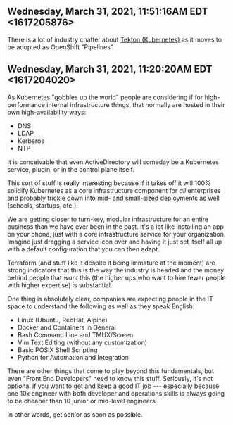 ## Wednesday, March 31, 2021, 11:51:16AM EDT <1617205876>

There is a lot of industry chatter about [Tekton (Kubernetes)](https://duck.com/lite?kd=-1&kp=-1&q=Tekton (Kubernetes)) as it
moves to be adopted as OpenShift "Pipelines"

## Wednesday, March 31, 2021, 11:20:20AM EDT <1617204020>

As Kubernetes "gobbles up the world" people are considering if for
high-performance internal infrastructure things, that normally are
hosted in their own high-availability ways:

* DNS
* LDAP
* Kerberos
* NTP 

It is conceivable that even ActiveDirectory will someday be a Kubernetes
service, plugin, or in the control plane itself. 

This sort of stuff is really interesting because if it takes off it will
100% solidify Kubernetes as a core infrastructure component for *all*
enterprises and probably trickle down into mid- and small-sized
deployments as well (schools, startups, etc.). 

We are getting closer to turn-key, modular infrastructure for an entire
business than we have ever been in the past. It's a lot like installing
an app on your phone, just with a core infrastructure service for your
organization. Imagine just dragging a service icon over and having it
just set itself all up with a default configuration that you can then
adapt.

Terraform (and stuff like it despite it being immature at the moment)
are strong indicators that this is the way the industry is headed and
the money behind people that *want* this (the higher ups who want to
hire fewer people with higher expertise) is substantial.

One thing is absolutely clear, companies are expecting people in the IT
space to understand the following as well as they speak English:

* Linux (Ubuntu, RedHat, Alpine)
* Docker and Containers in General
* Bash Command Line and TMUX/Screen
* Vim Text Editing (without any customization)
* Basic POSIX Shell Scripting
* Python for Automation and Integration

There are other things that come to play beyond this fundamentals, but
even "Front End Developers" need to know this stuff. Seriously, it's not
optional if you want to get and keep a good IT job --- especially
because one 10x engineer with both developer and operations skills is
always going to be cheaper than 10 junior or mid-level engineers.

In other words, get senior as soon as possible.
